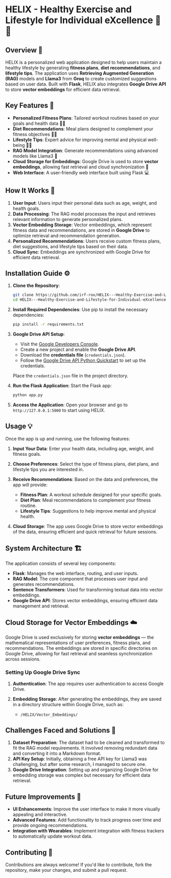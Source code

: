 # HELIX - Healthy Exercise and Lifestyle for Individual eXcellence 🌱💪

## Overview 🚀

HELIX is a personalized web application designed to help users maintain a healthy lifestyle by generating **fitness plans**, **diet recommendations**, and **lifestyle tips**. The application uses **Retrieving Augmented Generation (RAG)** models and **Llama3** from **Groq** to create customized suggestions based on user data. Built with **Flask**, HELIX also integrates **Google Drive API** to store **vector embeddings** for efficient data retrieval.

## Key Features 🌟

* **Personalized Fitness Plans**: Tailored workout routines based on your goals and health data 🏋️‍♂️
* **Diet Recommendations**: Meal plans designed to complement your fitness objectives 🍏🥗
* **Lifestyle Tips**: Expert advice for improving mental and physical well-being 🧘‍♀️
* **RAG Model Integration**: Generate recommendations using advanced models like Llama3 🤖
* **Cloud Storage for Embeddings**: Google Drive is used to store **vector embeddings**, allowing fast retrieval and cloud synchronization 📂
* **Web Interface**: A user-friendly web interface built using Flask 💻

## How It Works 🔧

1. **User Input**: Users input their personal data such as age, weight, and health goals.
2. **Data Processing**: The RAG model processes the input and retrieves relevant information to generate personalized plans.
3. **Vector Embedding Storage**: Vector embeddings, which represent fitness data and recommendations, are stored in **Google Drive** to optimize retrieval and recommendation generation.
4. **Personalized Recommendations**: Users receive custom fitness plans, diet suggestions, and lifestyle tips based on their data.
5. **Cloud Sync**: Embeddings are synchronized with Google Drive for efficient data retrieval.

## Installation Guide ⚙️

1. **Clone the Repository**:

   ```bash
   git clone https://github.com/irf-rox/HELIX---Healthy-Exercise-and-Lifestyle-for-Individual-eXcellence.git
   cd HELIX---Healthy-Exercise-and-Lifestyle-for-Individual-eXcellence/Helix
   ```

2. **Install Required Dependencies**:
   Use pip to install the necessary dependencies:

   ```bash
   pip install -r requirements.txt
   ```

3. **Google Drive API Setup**:

   * Visit the [Google Developers Console](https://console.developers.google.com/).
   * Create a new project and enable the **Google Drive API**.
   * Download the **credentials file** (`credentials.json`).
   * Follow the [Google Drive API Python Quickstart](https://developers.google.com/drive/api/v3/quickstart-python) to set up the credentials.

   Place the `credentials.json` file in the project directory.

4. **Run the Flask Application**:
   Start the Flask app:

   ```bash
   python app.py
   ```

5. **Access the Application**:
   Open your browser and go to `http://127.0.0.1:5000` to start using HELIX.

## Usage 💡

Once the app is up and running, use the following features:

1. **Input Your Data**: Enter your health data, including age, weight, and fitness goals.
2. **Choose Preferences**: Select the type of fitness plans, diet plans, and lifestyle tips you are interested in.
3. **Receive Recommendations**: Based on the data and preferences, the app will provide:

   * **Fitness Plan**: A workout schedule designed for your specific goals.
   * **Diet Plan**: Meal recommendations to complement your fitness routine.
   * **Lifestyle Tips**: Suggestions to help improve mental and physical health.
4. **Cloud Storage**: The app uses Google Drive to store vector embeddings of the data, ensuring efficient and quick retrieval for future sessions.

## System Architecture 🏗️

The application consists of several key components:

* **Flask**: Manages the web interface, routing, and user inputs.
* **RAG Model**: The core component that processes user input and generates recommendations.
* **Sentence Transformers**: Used for transforming textual data into vector embeddings.
* **Google Drive API**: Stores vector embeddings, ensuring efficient data management and retrieval.

## Cloud Storage for Vector Embeddings ☁️

Google Drive is used exclusively for storing **vector embeddings** — the mathematical representations of user preferences, fitness plans, and recommendations. The embeddings are stored in specific directories on Google Drive, allowing for fast retrieval and seamless synchronization across sessions.

### Setting Up Google Drive Sync

1. **Authentication**: The app requires user authentication to access Google Drive.
2. **Embedding Storage**: After generating the embeddings, they are saved in a directory structure within Google Drive, such as:

   * `/HELIX/Vector_Embeddings/`

## Challenges Faced and Solutions 💭

1. **Dataset Preparation**: The dataset had to be cleaned and transformed to fit the RAG model requirements. It involved removing redundant data and converting it into a Markdown format.
2. **API Key Setup**: Initially, obtaining a free API key for Llama3 was challenging, but after some research, I managed to secure one.
3. **Google Drive Integration**: Setting up and organizing Google Drive for embedding storage was complex but necessary for efficient data retrieval.

## Future Improvements 🔧

* **UI Enhancements**: Improve the user interface to make it more visually appealing and interactive.
* **Advanced Features**: Add functionality to track progress over time and provide ongoing recommendations.
* **Integration with Wearables**: Implement integration with fitness trackers to automatically update workout data.

## Contributing 🤝

Contributions are always welcome! If you'd like to contribute, fork the repository, make your changes, and submit a pull request.
